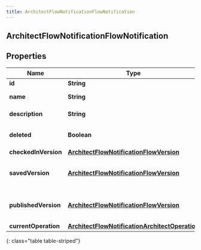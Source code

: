 ```yaml
---
title: ArchitectFlowNotificationFlowNotification
---
```

## ArchitectFlowNotificationFlowNotification


## Properties

| Name | Type | Description | Notes |
| ------------ | ------------- | ------------- | ------------- |
| **id** | <!----><!---->**String**<!----> | The flow ID |  [optional] |
| **name** | <!----><!---->**String**<!----> | The flow name |  [optional] |
| **description** | <!----><!---->**String**<!----> | The flow description |  [optional] |
| **deleted** | <!----><!---->**Boolean**<!----> | The flow deleted state |  [optional] |
| **checkedInVersion** | <!----><!---->[**ArchitectFlowNotificationFlowVersion**](ArchitectFlowNotificationFlowVersion.html)<!----> |  |  [optional] |
| **savedVersion** | <!----><!---->[**ArchitectFlowNotificationFlowVersion**](ArchitectFlowNotificationFlowVersion.html)<!----> | A bare-bones flow version object |  [optional] |
| **publishedVersion** | <!----><!---->[**ArchitectFlowNotificationFlowVersion**](ArchitectFlowNotificationFlowVersion.html)<!----> | A bare-bones flow version object |  [optional] |
| **currentOperation** | <!----><!---->[**ArchitectFlowNotificationArchitectOperation**](ArchitectFlowNotificationArchitectOperation.html)<!----> |  |  [optional] |
{: class="table table-striped"}



